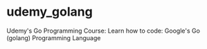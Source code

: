 # udemy_golang
Udemy's Go Programming Course: Learn how to code: Google's Go (golang) Programming Language
